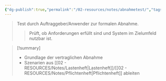 ```yaml
---
{"dg-publish":true,"permalink":"/02-resources/notes/abnahmetest/","tags":["informatik/testen"],"noteIcon":"","updated":"2025-10-28T16:30:45.000+01:00"}
---
```


>Test durch Auftraggeber/Anwender zur formalen Abnahme.
>>Prüft, ob Anforderungen erfüllt sind und System im Zielumfeld nutzbar ist.

>[!summary]
>- Grundlage der vertraglichen Abnahme
>- Szenarien aus [[02 - RESOURCES/Notes/Lastenheft\|Lastenheft]]/[[02 - RESOURCES/Notes/Pflichtenheft\|Pflichtenheft]] ableiten

